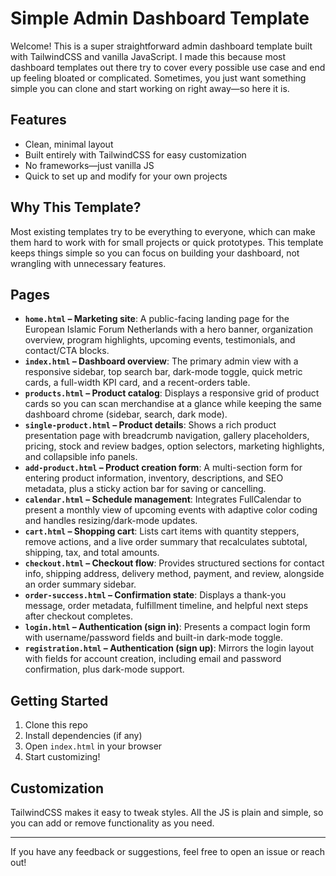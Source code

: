 # Simple Admin Dashboard Template

Welcome! This is a super straightforward admin dashboard template built with TailwindCSS and vanilla JavaScript. I made this because most dashboard templates out there try to cover every possible use case and end up feeling bloated or complicated. Sometimes, you just want something simple you can clone and start working on right away—so here it is.

## Features

- Clean, minimal layout
- Built entirely with TailwindCSS for easy customization
- No frameworks—just vanilla JS
- Quick to set up and modify for your own projects

## Why This Template?

Most existing templates try to be everything to everyone, which can make them hard to work with for small projects or quick prototypes. This template keeps things simple so you can focus on building your dashboard, not wrangling with unnecessary features.

## Pages

- **`home.html` – Marketing site**: A public-facing landing page for the European Islamic Forum Netherlands with a hero banner, organization overview, program highlights, upcoming events, testimonials, and contact/CTA blocks.
- **`index.html` – Dashboard overview**: The primary admin view with a responsive sidebar, top search bar, dark-mode toggle, quick metric cards, a full-width KPI card, and a recent-orders table.
- **`products.html` – Product catalog**: Displays a responsive grid of product cards so you can scan merchandise at a glance while keeping the same dashboard chrome (sidebar, search, dark mode).
- **`single-product.html` – Product details**: Shows a rich product presentation page with breadcrumb navigation, gallery placeholders, pricing, stock and review badges, option selectors, marketing highlights, and collapsible info panels.
- **`add-product.html` – Product creation form**: A multi-section form for entering product information, inventory, descriptions, and SEO metadata, plus a sticky action bar for saving or cancelling.
- **`calendar.html` – Schedule management**: Integrates FullCalendar to present a monthly view of upcoming events with adaptive color coding and handles resizing/dark-mode updates.
- **`cart.html` – Shopping cart**: Lists cart items with quantity steppers, remove actions, and a live order summary that recalculates subtotal, shipping, tax, and total amounts.
- **`checkout.html` – Checkout flow**: Provides structured sections for contact info, shipping address, delivery method, payment, and review, alongside an order summary sidebar.
- **`order-success.html` – Confirmation state**: Displays a thank-you message, order metadata, fulfillment timeline, and helpful next steps after checkout completes.
- **`login.html` – Authentication (sign in)**: Presents a compact login form with username/password fields and built-in dark-mode toggle.
- **`registration.html` – Authentication (sign up)**: Mirrors the login layout with fields for account creation, including email and password confirmation, plus dark-mode support.

## Getting Started

1. Clone this repo
2. Install dependencies (if any)
3. Open `index.html` in your browser
4. Start customizing!

## Customization

TailwindCSS makes it easy to tweak styles. All the JS is plain and simple, so you can add or remove functionality as you need.

---

If you have any feedback or suggestions, feel free to open an issue or reach out!
